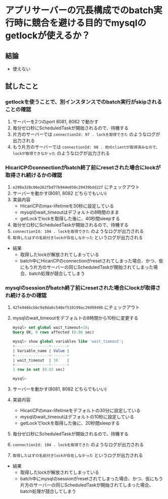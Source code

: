 # アプリサーバーの冗長構成でのbatch実行時に競合を避ける目的でmysqlのgetlockが使えるか？

## 結論

- 使えない

## 試したこと

### getlockを使うことで、別インスタンスでのbatch実行がskipされることの確認

1. サーバーを2つのport 8081, 8082 で動かす
2. 毎分ゼロ秒にScheduledTaskが開始されるので、待機する
3. 片方のサーバーでは `connectionId: 97 . lockを取得できた` のようなログが出力される
4. もう片方のサーバーでは `connectionId: 98 . 他のclientが取得済みなので、lockが取得できなかった` のようなログが出力される

### HicariCPのconnectionがbatch終了前にresetされた場合にlockが取得され続けるかの確認

1. `e298a328c86e262fbd77b944e050c29439bdd22f` にチェックアウト
2. サーバーを動かす(8081, 8082 どちらでもいい)
3. 実装内容
    - HicariCPのmax-lifetimeを30秒に設定している
    - mysqlのwait_timeoutはデフォルトの8時間のまま
    - getLockでlockを取得した後に、40秒間sleepする
4. 毎分ゼロ秒にScheduledTaskが開始されるので、待機する
5. `connectionId: 104 . lockを取得できた` のようなログが出力される
6. `取得したはずの名前付きlockが存在しなかった` というログが出力される

- 結果
  - 取得したlockが解放されてしまっている
  - batch中にHicariCPのconnectionがresetされてしまった場合、かつ、仮にもう片方のサーバーの同じScheduledTaskが開始されてしまった場合、batch処理が競合してしまう

### mysqlのsessionがbatch終了前にresetされた場合にlockが取得され続けるかの確認

1. `42fe946bcbbc9a9da6c548ef510199ac29d9949b` にチェックアウト
2. mysqlのwait_timeoutをデフォルトの8時間から10秒に変更する

    ```sql
    mysql> set global wait_timeout=10;
    Query OK, 0 rows affected (0.00 sec)

    mysql> show global variables like 'wait_timeout';
    +---------------+-------+
    | Variable_name | Value |
    +---------------+-------+
    | wait_timeout  | 10    |
    +---------------+-------+
    1 row in set (0.02 sec)

    mysql>
    ```

3. サーバーを動かす(8081, 8082 どちらでもいい)
4. 実装内容
    - HicariCPのmax-lifetimeをデフォルトの30分に設定している
    - mysqlのwait_timeoutはデフォルトの10秒に設定している
    - getLockでlockを取得した後に、20秒間sleepする
5. 毎分ゼロ秒にScheduledTaskが開始されるので、待機する
6. `connectionId: 104 . lockを取得できた` のようなログが出力される
7. `取得したはずの名前付きlockが存在しなかった` というログが出力される

- 結果
  - 取得したlockが解放されてしまっている
  - batch中にmysqlのsessionがresetされてしまった場合、かつ、仮にもう片方のサーバーの同じScheduledTaskが開始されてしまった場合、batch処理が競合してしまう

